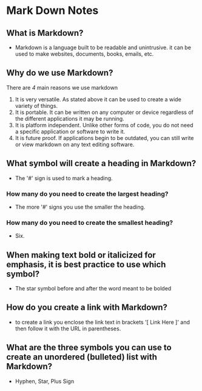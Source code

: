 # Mark Down Notes

## What is Markdown?

- Markdown is a language built to be readable and unintrusive. it can be used to make websites, documents, books, emails, etc.

## Why do we use Markdown?

There are *4* main reasons we use markdown

 1. It is very versatile. As stated above it can be used to create a wide variety of things.
 2. It is portable. It can be written on any computer or device regardless of the different applications it may be running.
 3. It is platform independent. Unlike other forms of code, you do not need a specific application or software to write it.
 4. It is future proof. If applications begin to be outdated, you can still write or view markdown on any text editing software.

## What symbol will create a heading in Markdown?

- The '#' sign is used to mark a heading.

### How many do you need to create the largest heading?

- The more '#' signs you use the smaller the heading.

### How many do you need to create the smallest heading?

- Six.

## When making text bold or italicized for emphasis, it is best practice to use which symbol?

- The star symbol before and after the word meant to be bolded

## How do you create a link with Markdown?

- to create a link you enclose the link text in brackets '[ Link Here ]' and then follow it with the URL in parentheses.

## What are the three symbols you can use to create an unordered (bulleted) list with Markdown?

- Hyphen, Star, Plus Sign
